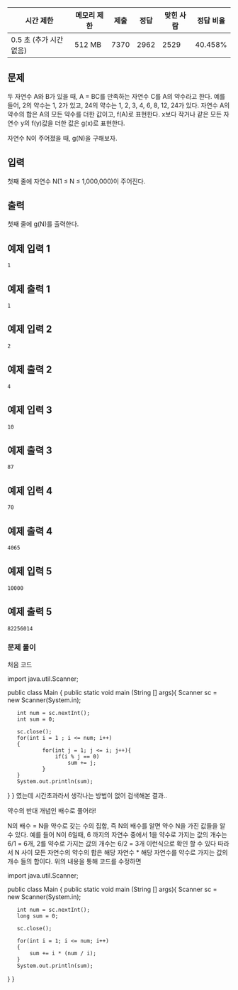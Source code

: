 | 시간 제한 | 메모리 제한 | 제출 | 정답 | 맞힌 사람 | 정답 비율 |
| --- | --- | --- | --- | --- | --- |
| 0.5 초 (추가 시간 없음) | 512 MB | 7370 | 2962 | 2529 | 40.458% |

## 문제

두 자연수 A와 B가 있을 때, A = BC를 만족하는 자연수 C를 A의 약수라고 한다. 예를 들어, 2의 약수는 1, 2가 있고, 24의 약수는 1, 2, 3, 4, 6, 8, 12, 24가 있다. 자연수 A의 약수의 합은 A의 모든 약수를 더한 값이고, f(A)로 표현한다. x보다 작거나 같은 모든 자연수 y의 f(y)값을 더한 값은 g(x)로 표현한다.

자연수 N이 주어졌을 때, g(N)을 구해보자.

## 입력

첫째 줄에 자연수 N(1 ≤ N ≤ 1,000,000)이 주어진다.

## 출력

첫째 줄에 g(N)를 출력한다.

## 예제 입력 1

```
1

```

## 예제 출력 1

```
1

```

## 예제 입력 2

```
2

```

## 예제 출력 2

```
4

```

## 예제 입력 3

```
10

```

## 예제 출력 3

```
87

```

## 예제 입력 4

```
70

```

## 예제 출력 4

```
4065

```

## 예제 입력 5

```
10000

```

## 예제 출력 5

```
82256014
```

### 문제 풀이
처음 코드

import java.util.Scanner; 

public class Main {
   public static void main (String [] args){
       Scanner sc = new Scanner(System.in);
       
       int num = sc.nextInt();
       int sum = 0;
       
       sc.close();
       for(int i = 1 ; i <= num; i++)
       {
               for(int j = 1; j <= i; j++){
                   if(i % j == 0)
                       sum += j;
               }
       }
       System.out.println(sum);
   }
}
였는데 시간초과라서 생각나는 방법이 없어 검색해본 결과..

약수의 반대 개념인 배수로 풀어라!

N의 배수 = N을 약수로 갖는 수의 집합, 즉 N의 배수를 알면 약수 N을 가진 값들을 알 수 있다.
예를 들어 N이 6일때, 6 까지의 자연수 중에서 1을 약수로 가지는 값의 개수는 6/1 = 6개, 2를 약수로 가지는 값의 개수는 6/2 = 3개 이런식으로 확인 할 수 있다
따라서 N 사이 모든 자연수의 약수의 합은 해당 자연수 * 해당 자연수를 약수로 가지는 값의 개수 들의 합이다. 위의 내용을 통해 코드를 수정하면

import java.util.Scanner; 

public class Main {
   public static void main (String [] args){
       Scanner sc = new Scanner(System.in);
       
       int num = sc.nextInt();
       long sum = 0;
       
       sc.close();
       
       for(int i = 1; i <= num; i++)
       {
           sum += i * (num / i);
       }
       System.out.println(sum);
   }
}